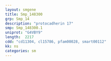 ```yaml
---
layout: smgene
title: Smp_148300
grp: Smp_14
description: "protocadherin 17"
smp: Smp_148300.1
uniprot: "G4VBY9"
length:  2217
cdd: "cd11304, cl15786, pfam00028, smart00112"
kk: ns
categories: sm
---
```

